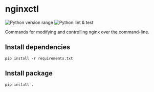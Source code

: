 nginxctl
========
![Python version range](https://img.shields.io/badge/python-2.7%E2%80%933.6+-blue.svg)
![Python lint & test](https://github.com/offscale/nginxctl/workflows/Python%20lint%20&%20test/badge.svg)

Commands for modifying and controlling nginx over the command-line.

## Install dependencies

    pip install -r requirements.txt

## Install package

    pip install .
